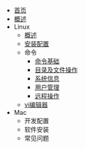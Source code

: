 * [首页](README.md)
* [概述](sections/概述.md)
* Linux
  * [概述](sections/Linux/概述.md)
  * [安装配置](sections/Linux/安装配置.md)
  * 命令
    * [命令基础](sections/Linux/命令/命令基础.md)
    * [目录及文件操作](sections/Linux/命令/目录及文件操作.md)
    * [系统信息](sections/Linux/命令/系统信息.md)
    * [用户管理](sections/Linux/命令/用户管理.md)
    * [远程操作](sections/Linux/命令/远程操作.md)
  * [vi编辑器](sections/Linux/vi编辑器.md)
* Mac
  * 开发配置
  * 软件安装
  * 常见问题
